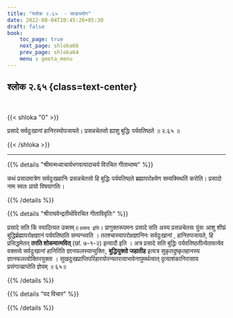 ```yaml
---
title: "श्लोक २.६५  - साङ्ययोग"
date: 2022-08-04T20:45:26+05:30
draft: false
book:
    toc_page: true
    next_page: shloka66
    prev_page: shloka64
    menu : geeta_menu
---
```




## श्लोक २.६५ {class=text-center}

<br/>

{{< shloka  "0"  >}}

प्रसादे सर्वदुःखानां हानिरस्योपजायते।
प्रसन्नचेतसो ह्याशु बुद्धिः पर्यवतिष्ठते  ॥ २.६५ ॥



{{< /shloka >}}

---


{{% details "श्रीमत्मध्वाचार्यभगवत्पादाचर्य विरचित  गीताभाष्य" %}}


कथं प्रसादमात्रेण सर्वदुःखहानिः प्रसन्नचेतसो हि बुद्धिः पर्यवतिष्ठते ब्रह्मापरोक्ष्येण सम्यक्स्थितिं करोति। प्रसादो नाम स्वतः प्रायो विषयागतिः।


{{% /details %}}



{{% details "श्रीराघवेन्द्रतीर्थविरचित गीताविवृतिः" %}}

प्रसादे सति किं स्यादित्यत उक्तम्‌॥ `प्रसाद इति`। प्रागुक्तरूपमनः प्रसादे
सति अस्य प्रसन्नचेतसः पुंसः आशु शीघ्रं बुद्धिर्ब्रह्मापरोक्षज्ञानं पर्यवतिष्ठति
सम्यग्भवति । ततश्चास्यापरोक्षज्ञानिनः सर्वदुःखानां , हानिरुपजायते, हि
प्रसिद्धमेतत्‌  **तरति शोकमात्मवित्‌** (छां. ७-१-२) इत्यादौ इति । अत्र प्रसादे
सति बुद्धिः पर्यवतिष्ठतीत्येतावत्येव वक्तव्ये सर्वदुःखानां हानिरिति
ज्ञानफलस्याप्युक्तिः, **बुद्धियुक्तो जहातीह** इत्यत्र सुकृतदुष्कृतहानस्य 
ज्ञानफलत्वोक्तिरयुक्ता । सुखदुःखप्राप्तिपरिहारयोरन्यतरत्वाभावेनापुमर्थत्वात्‌  दृत्याशंकानिरासाय प्रसंगात्य्राप्तेति ज्ञेयम्‌ ॥ ६५॥

{{% /details %}}

{{% details "पद विचार" %}}


{{% /details %}}
